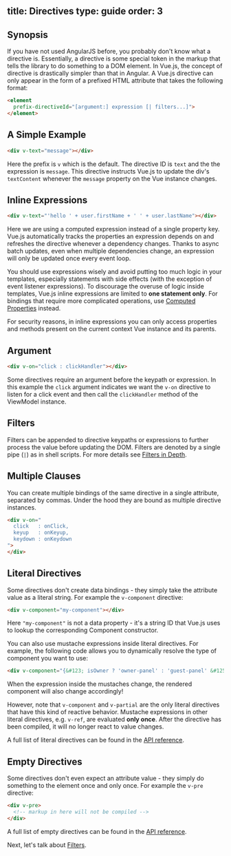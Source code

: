 title: Directives
type: guide
order: 3
---

## Synopsis

If you have not used AngularJS before, you probably don't know what a directive is. Essentially, a directive is some special token in the markup that tells the library to do something to a DOM element. In Vue.js, the concept of directive is drastically simpler than that in Angular. A Vue.js directive can only appear in the form of a prefixed HTML attribute that takes the following format:

``` html
<element
  prefix-directiveId="[argument:] expression [| filters...]">
</element>
```

## A Simple Example

``` html
<div v-text="message"></div>
```

Here the prefix is `v` which is the default. The directive ID is `text` and the the expression is `message`. This directive instructs Vue.js to update the div's `textContent` whenever the `message` property on the Vue instance changes.

## Inline Expressions

``` html
<div v-text="'hello ' + user.firstName + ' ' + user.lastName"></div>
```

Here we are using a computed expression instead of a single property key. Vue.js automatically tracks the properties an expression depends on and refreshes the directive whenever a dependency changes. Thanks to async batch updates, even when multiple dependencies change, an expression will only be updated once every event loop.

You should use expressions wisely and avoid putting too much logic in your templates, especially statements with side effects (with the exception of event listener expressions). To discourage the overuse of logic inside templates, Vue.js inline expressions are limited to **one statement only**. For bindings that require more complicated operations, use [Computed Properties](/guide/computed.html) instead.

<p class="tip">For security reasons, in inline expressions you can only access properties and methods present on the current context Vue instance and its parents.</p>

## Argument

``` html
<div v-on="click : clickHandler"></div>
```

Some directives require an argument before the keypath or expression. In this example the `click` argument indicates we want the `v-on` directive to listen for a click event and then call the `clickHandler` method of the ViewModel instance.

## Filters

Filters can be appended to directive keypaths or expressions to further process the value before updating the DOM. Filters are denoted by a single pipe (`|`) as in shell scripts. For more details see [Filters in Depth](/guide/filters.html).

## Multiple Clauses

You can create multiple bindings of the same directive in a single attribute, separated by commas. Under the hood they are bound as multiple directive instances.

``` html
<div v-on="
  click   : onClick,
  keyup   : onKeyup,
  keydown : onKeydown
">
</div>
```

## Literal Directives

Some directives don't create data bindings - they simply take the attribute value as a literal string. For example the `v-component` directive:

``` html
<div v-component="my-component"></div>
```

Here `"my-component"` is not a data property - it's a string ID that Vue.js uses to lookup the corresponding Component constructor.

You can also use mustache expressions inside literal directives. For example, the following code allows you to dynamically resolve the type of component you want to use:

``` html
<div v-component="{&#123; isOwner ? 'owner-panel' : 'guest-panel' &#125;}"></div>
```

When the expression inside the mustaches change, the rendered component will also change accordingly!

However, note that `v-component` and `v-partial` are the only literal directives that have this kind of reactive behavior. Mustache expressions in other literal directives, e.g. `v-ref`, are evaluated **only once**. After the directive has been compiled, it will no longer react to value changes.

A full list of literal directives can be found in the [API reference](/api/directives.html#Literal_Directives).

## Empty Directives

Some directives don't even expect an attribute value - they simply do something to the element once and only once. For example the `v-pre` directive:

``` html
<div v-pre>
  <!-- markup in here will not be compiled -->
</div>
```

A full list of empty directives can be found in the [API reference](/api/directives.html#Empty_Directives).

Next, let's talk about [Filters](/guide/filters.html).